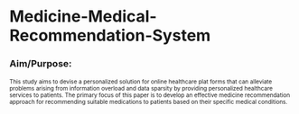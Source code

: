 # Medicine-Medical-Recommendation-System
<h3>Aim/Purpose:</h3><p2 style="font-size:10px;">This study aims to devise a personalized solution for online healthcare plat forms that can alleviate problems arising from information overload and data sparsity by providing personalized healthcare services to patients. The primary focus of this paper is to develop an effective medicine recommendation approach for recommending suitable medications to patients based on their specific medical conditions.</p2>
